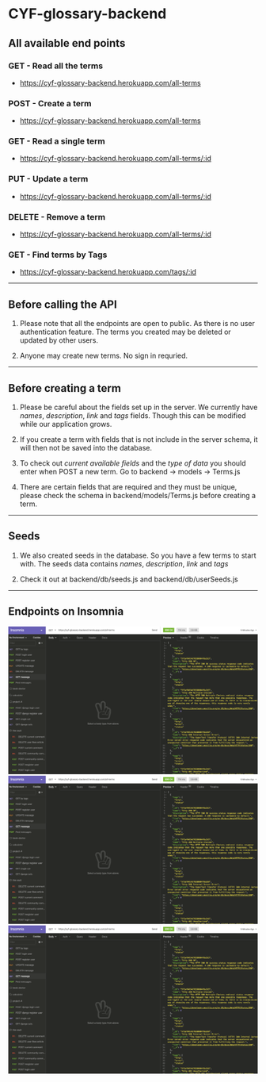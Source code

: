 # CYF-glossary-backend



## All available end points

### GET - Read all the terms
* https://cyf-glossary-backend.herokuapp.com/all-terms


### POST - Create a term 
* https://cyf-glossary-backend.herokuapp.com/all-terms


### GET - Read a single term
* https://cyf-glossary-backend.herokuapp.com/all-terms/:id


### PUT - Update a term 
* https://cyf-glossary-backend.herokuapp.com/all-terms/:id


### DELETE - Remove a term
* https://cyf-glossary-backend.herokuapp.com/all-terms/:id


### GET - Find terms by Tags
* https://cyf-glossary-backend.herokuapp.com/tags/:id


---

## Before calling the API

1. Please note that all the endpoints are open to public. As there is no user authentication feature. The terms you created may be deleted or updated by other users.

2. Anyone may create new terms. No sign in requried.


---

## Before creating a term

1. Please be careful about the fields set up in the server. We currently have *names*, *description*, *link* and *tags* fields. Though this can be modified while our application grows.

2. If you create a term with fields that is not include in the server schema, it will then not be saved into the database.

3. To check out *current available fields* and the *type of data* you should enter when POST a new term. Go to backend -> models -> Terms.js

4. There are certain fields that are required and they must be unique, please check the schema in backend/models/Terms.js before creating a term.


---

## Seeds

1. We also created seeds in the database. So you have a few terms to start with. The seeds data contains *names*, *description*, *link* and *tags*

2. Check it out at backend/db/seeds.js and backend/db/userSeeds.js


---

## Endpoints on Insomnia

![Get All Terms](backend/assets/get-all-terms.png)
![Get All Terms](backend/assets/get-all-terms.png)
![Get All Terms](backend/assets/get-all-terms.png)